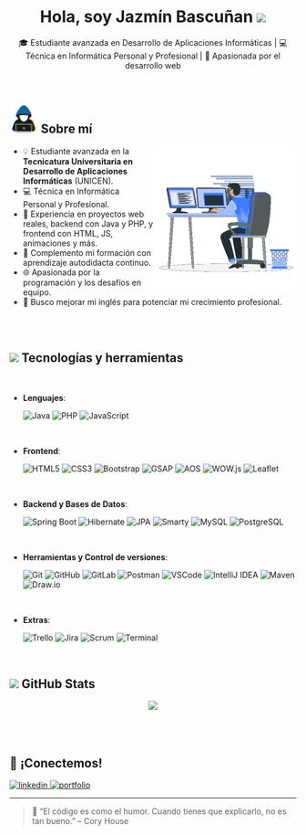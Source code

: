 <h1 align="center"><b>Hola, soy Jazmín Bascuñan </b><img src="https://media.giphy.com/media/hvRJCLFzcasrR4ia7z/giphy.gif" width="35"></h1>

<p align="center">🎓 Estudiante avanzada en Desarrollo de Aplicaciones Informáticas | 💻 Técnica en Informática Personal y Profesional | 🌱 Apasionada por el desarrollo web</p>

<br>

## <picture><img src="https://github.com/0xAbdulKhalid/0xAbdulKhalid/raw/main/assets/mdImages/about_me.gif" width = 50px></picture> **Sobre mí**

<picture><img align="right" src="https://github.com/0xAbdulKhalid/0xAbdulKhalid/raw/main/assets/mdImages/Right_Side.gif" width = 250px></picture>

- 💡 Estudiante avanzada en la **Tecnicatura Universitaria en Desarrollo de Aplicaciones Informáticas** (UNICEN).
- 💻 Técnica en Informática Personal y Profesional.
- 🚀 Experiencia en proyectos web reales, backend con Java y PHP, y frontend con HTML, JS, animaciones y más.
- 🌱 Complemento mi formación con aprendizaje autodidacta continuo.
- 🌐 Apasionada por la programación y los desafíos en equipo.
- 🎯 Busco mejorar mi inglés para potenciar mi crecimiento profesional.

<br><br>

## <img src="https://media2.giphy.com/media/QssGEmpkyEOhBCb7e1/giphy.gif" width ="25"><b> Tecnologías y herramientas</b>
<br>

<p align="center">

- **Lenguajes**:

  ![Java](https://img.shields.io/badge/Java-ED8B00?style=for-the-badge&logo=java&logoColor=white)
  ![PHP](https://img.shields.io/badge/PHP-777BB4?style=for-the-badge&logo=php&logoColor=white)
  ![JavaScript](https://img.shields.io/badge/JavaScript-F7DF1E?style=for-the-badge&logo=javascript&logoColor=black)

<br>

- **Frontend**:

  ![HTML5](https://img.shields.io/badge/HTML5-E34F26?style=for-the-badge&logo=html5&logoColor=white)
  ![CSS3](https://img.shields.io/badge/CSS3-1572B6?style=for-the-badge&logo=css3&logoColor=white)
  ![Bootstrap](https://img.shields.io/badge/Bootstrap-563D7C?style=for-the-badge&logo=bootstrap&logoColor=white)
  ![GSAP](https://img.shields.io/badge/GSAP-88CE02?style=for-the-badge&logo=greensock&logoColor=black)
  ![AOS](https://img.shields.io/badge/AOS-000000?style=for-the-badge&logoColor=white)
  ![WOW.js](https://img.shields.io/badge/WOW.js-7D4698?style=for-the-badge&logoColor=white)
  ![Leaflet](https://img.shields.io/badge/Leaflet-199900?style=for-the-badge&logo=leaflet&logoColor=white)

<br>

- **Backend y Bases de Datos**:

  ![Spring Boot](https://img.shields.io/badge/Spring_Boot-6DB33F?style=for-the-badge&logo=spring-boot&logoColor=white)
  ![Hibernate](https://img.shields.io/badge/Hibernate-59666C?style=for-the-badge&logo=hibernate&logoColor=white)
  ![JPA](https://img.shields.io/badge/JPA-007396?style=for-the-badge&logo=java&logoColor=white)
  ![Smarty](https://img.shields.io/badge/Smarty-FBB040?style=for-the-badge&logoColor=white)
  ![MySQL](https://img.shields.io/badge/MySQL-00758F?style=for-the-badge&logo=mysql&logoColor=white)
  ![PostgreSQL](https://img.shields.io/badge/PostgreSQL-336791?style=for-the-badge&logo=postgresql&logoColor=white)


<br>

- **Herramientas y Control de versiones**:

  ![Git](https://img.shields.io/badge/Git-F05032?style=for-the-badge&logo=git&logoColor=white)
  ![GitHub](https://img.shields.io/badge/GitHub-181717?style=for-the-badge&logo=github&logoColor=white)
  ![GitLab](https://img.shields.io/badge/GitLab-FC6D26?style=for-the-badge&logo=gitlab&logoColor=white)
  ![Postman](https://img.shields.io/badge/Postman-FF6C37?style=for-the-badge&logo=postman&logoColor=white)
  ![VSCode](https://img.shields.io/badge/VSCode-007ACC?style=for-the-badge&logo=visual-studio-code&logoColor=white)
  ![IntelliJ IDEA](https://img.shields.io/badge/IntelliJIDEA-000000.svg?style=for-the-badge&logo=intellij-idea&logoColor=white)
  ![Maven](https://img.shields.io/badge/Maven-C71A36?style=for-the-badge&logo=apache-maven&logoColor=white)
  ![Draw.io](https://img.shields.io/badge/Draw.io-F08705?style=for-the-badge&logoColor=white)

<br>

- **Extras**:

  ![Trello](https://img.shields.io/badge/Trello-0052CC?style=for-the-badge&logo=trello&logoColor=white)
  ![Jira](https://img.shields.io/badge/Jira-0052CC?style=for-the-badge&logo=jira&logoColor=white)
  ![Scrum](https://img.shields.io/badge/Scrum-6DB33F?style=for-the-badge&logoColor=white)
  ![Terminal](https://img.shields.io/badge/Terminal-000000?style=for-the-badge&logo=gnu-bash&logoColor=white)

</p>

<br>

## <img src="https://media.giphy.com/media/iY8CRBdQXODJSCERIr/giphy.gif" width="35"><b> GitHub Stats </b>

<div align="center">

<a href="https://github.com/jazminbascunan">
  <img src="https://github-readme-stats.vercel.app/api/top-langs?username=jazminbascunan&show_icons=true&locale=es&layout=compact&line_height=20&title_color=FFA07A&text_color=FFEBCD&bg_color=0,000000,1a1a1a" width="375"/>
</a>

</div>

<br><br>

## 🤝 ¡Conectemos!

<div align="left">

<a href="https://www.linkedin.com/in/jazmin-bascunan" target="_blank">
<img src="https://img.shields.io/badge/linkedin: jazminbascunan-%230077B5.svg?style=for-the-badge&logo=linkedin&logoColor=white" alt="linkedin"/>
</a>

<a href="https://portafoliojazminbascunan.vercel.app" target="_blank">
<img src="https://img.shields.io/badge/🌐 Portfolio-000000.svg?style=for-the-badge&logo=vercel&logoColor=white" alt="portfolio"/>
</a>

</div>

---

> 🧠  “El código es como el humor. Cuando tienes que explicarlo, no es tan bueno.” – Cory House
